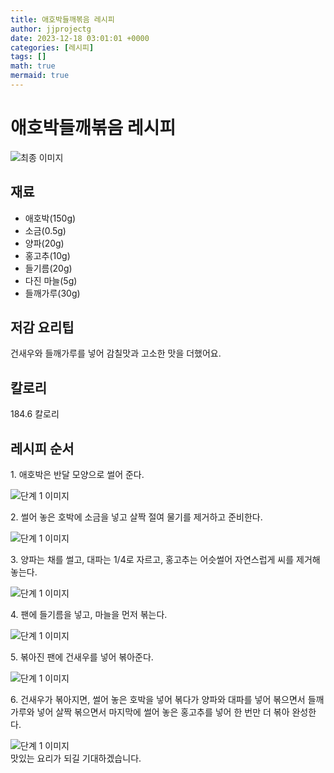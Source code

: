 ```yaml
---
title: 애호박들깨볶음 레시피
author: jjprojectg
date: 2023-12-18 03:01:01 +0000
categories: [레시피]
tags: []
math: true
mermaid: true
---
```

<meta name="og:type" content="website"/>
<meta charset="UTF-8"/>
<div class="header">
  <h1>애호박들깨볶음 레시피</h1>
</div>

<div class="container my-4">
  <div class="row">
    <div class="col-12 col-md-6">
      <div class="recipe-image">
        <img src="http://www.foodsafetykorea.go.kr/uploadimg/cook/10_00531_2.png" class="step-image" alt="최종 이미지"/>
      </div>
    </div>
    <div class="col-12 col-md-6">
      <div class="ingredients">
        <h2>재료</h2>
        <ul class="card">
          <li> 애호박(150g) </li>
          <li>  소금(0.5g) </li>
          <li>  양파(20g) </li>
          <li> 홍고추(10g) </li>
          <li>  들기름(20g) </li>
          <li>  다진 마늘(5g) </li>
          <li> 들깨가루(30g) </li>
</ul>
      </div>
    </div>
    <div class="col-12 col-md-6">
      <div class="ingredients">
        <h2>저감 요리팁</h2>
        <div class="card"> 
          <p>
            건새우와 들깨가루를 넣어 감칠맛과 고소한 맛을 더했어요.
          </p>
        </div>
      </div>
      <div class="ingredients">
        <h2>칼로리</h2>
        <div class="card"> 
          <p>
            184.6 칼로리
          </p>
        </div>
      </div>
    </div>
  </div>

  <h2 class="my-4">레시피 순서</h2>
  <div class="card recipe-card">
    <div class="card-body recipe-step">
      <p class="card-text step-description">1. 애호박은 반달 모양으로 썰어 준다.</p>
      <img src="http://www.foodsafetykorea.go.kr/uploadimg/cook/20_00531_1.png" alt="단계 1 이미지" class="step-image"/>
    </div>
  </div>
  <div class="card recipe-card">
    <div class="card-body recipe-step">
      <p class="card-text step-description">2. 썰어 놓은 호박에 소금을 넣고 살짝
절여 물기를 제거하고 준비한다.</p>
      <img src="http://www.foodsafetykorea.go.kr/uploadimg/cook/20_00531_2.png" alt="단계 1 이미지" class="step-image"/>
    </div>
  </div>
  <div class="card recipe-card">
    <div class="card-body recipe-step">
      <p class="card-text step-description">3. 양파는 채를 썰고, 대파는 1/4로 자르고,
홍고추는 어슷썰어 자연스럽게 씨를
제거해 놓는다.</p>
      <img src="http://www.foodsafetykorea.go.kr/uploadimg/cook/20_00531_3.png" alt="단계 1 이미지" class="step-image"/>
    </div>
  </div>
  <div class="card recipe-card">
    <div class="card-body recipe-step">
      <p class="card-text step-description">4. 팬에 들기름을 넣고, 마늘을 먼저
볶는다.</p>
      <img src="http://www.foodsafetykorea.go.kr/uploadimg/cook/20_00531_4.png" alt="단계 1 이미지" class="step-image"/>
    </div>
  </div>
  <div class="card recipe-card">
    <div class="card-body recipe-step">
      <p class="card-text step-description">5. 볶아진 팬에 건새우를 넣어 볶아준다.</p>
      <img src="http://www.foodsafetykorea.go.kr/uploadimg/cook/20_00531_5.png" alt="단계 1 이미지" class="step-image"/>
    </div>
  </div>
  <div class="card recipe-card">
    <div class="card-body recipe-step">
      <p class="card-text step-description">6. 건새우가 볶아지면, 썰어 놓은 호박을
넣어 볶다가 양파와 대파를 넣어
볶으면서 들깨 가루와 넣어 살짝
볶으면서 마지막에 썰어 놓은 홍고추를
넣어 한 번만 더 볶아 완성한다.</p>
      <img src="http://www.foodsafetykorea.go.kr/uploadimg/cook/20_00531_6.png" alt="단계 1 이미지" class="step-image"/>
    </div>
  </div>

</div>
맛있는 요리가 되길 기대하겠습니다.
